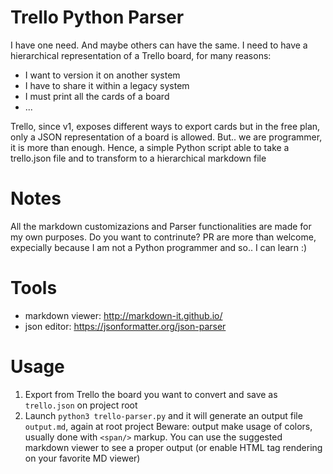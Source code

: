 # Trello Python Parser

I have one need. And maybe others can have the same.
I need to have a hierarchical representation of a Trello board, for many reasons: 
- I want to version it on another system
- I have to share it within a legacy system
- I must print all the cards of a board
- ...

Trello, since v1, exposes different ways to export cards but in the free plan, only a JSON representation of a board is allowed. 
But.. we are programmer, it is more than enough.
Hence, a simple Python script able to take a trello.json file and to transform to a hierarchical markdown file

# Notes

All the markdown customizazions and Parser functionalities are made for my own purposes. 
Do you want to contrinute? PR are more than welcome, expecially because I am not a Python programmer and so.. I can learn :)


# Tools
- markdown viewer: http://markdown-it.github.io/
- json editor: https://jsonformatter.org/json-parser

# Usage
1) Export from Trello the board you want to convert and save as `trello.json` on project root
2) Launch `python3 trello-parser.py` and it will generate an output file `output.md`, again at root project
Beware: output make usage of colors, usually done with `<span/>` markup. You can use the suggested markdown viewer to see a proper output (or enable HTML tag rendering on your favorite MD viewer)